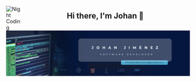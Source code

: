 <img alt="Night Coding" src="./assets/Hand%20Wave.gif" width='40' align="left"/><h2 align="center">Hi there, I'm Johan 👋</h2>

![Johan Banner](/assets/johan_banner.png)



<!--
**jjimenezg19/jjimenezg19** is a ✨ _special_ ✨ repository because its `README.md` (this file) appears on your GitHub profile.

Here are some ideas to get you started:

- 🔭 I’m currently working on ...
- 🌱 I’m currently learning ...
- 👯 I’m looking to collaborate on ...
- 🤔 I’m looking for help with ...
- 💬 Ask me about ...
- 📫 How to reach me: ...
- 😄 Pronouns: ...
- ⚡ Fun fact: ...
-->
